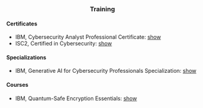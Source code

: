 <h3 align="center">Training</h3>

<h4>Certificates</h4>

<ul>
  <li>IBM, Cybersecurity Analyst Professional Certificate: <a href="https://github.com/january1073/certifications/blob/main/isc2/isc2_cc.pdf">show</a>
  <li>ISC2, Certified in Cybersecurity: <a href="https://github.com/january1073/certifications/blob/main/isc2/isc2_cc.pdf">show</a>
</ul>

<h4>Specializations</h4>

<ul>
<li>IBM, Generative AI for Cybersecurity Professionals Specialization: <a href="https://github.com/january1073/certifications/blob/main/isc2/isc2_cc.pdf">show</a>
</ul>

<h4>Courses</h4>

<ul>
    <li>IBM, Quantum-Safe Encryption Essentials: <a href="https://github.com/january1073/certifications/blob/main/isc2/isc2_cc.pdf">show</a>
</ul>
